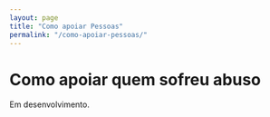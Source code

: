 ```yaml
---
layout: page
title: "Como apoiar Pessoas"
permalink: "/como-apoiar-pessoas/"
---
```


# Como apoiar quem sofreu abuso

Em desenvolvimento.
